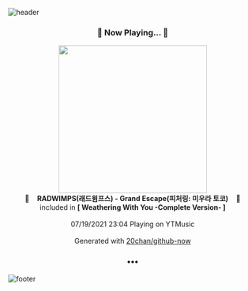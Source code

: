 ![header](https://capsule-render.vercel.app/api?type=wave&height=170&section=header&text=Hi.%20I'm%20SHIFT&fontColor=090707&fontAlignX=45&fontAlignY=65&fontSize=100)

<h3 align="center">🎵 Now Playing... 🎵</h3>
<p align="center">
  <a href="https://music.youtube.com/watch?v=saDmN2f3HI0">
    <img width="300" src="https://lh3.googleusercontent.com/oesPpZgxatxCd9XA3Kbz0ZrvB9tR7tPIWha3mMfsQAWMC5X9n3HGtZzeDOHkz7KZSf5asi-8q8KGArkC">
  </a>
  <br>
  🎵&nbsp&nbsp&nbsp <b>RADWIMPS(래드윔프스) - Grand Escape(피처링: 미우라 토코)</b> &nbsp&nbsp&nbsp🎵
  <br>
  included in <b>[ Weathering With You -Complete Version- ]</b>
  
  <br />
  <br />
  07/19/2021 23:04 Playing on YTMusic
  <br />
  <br />
  Generated with <a href="https://github.com/20chan/github-now">20chan/github-now</a>
</p>

<h3 align="center">•••</h3>

![footer](https://capsule-render.vercel.app/api?type=wave&height=150&section=footer)
